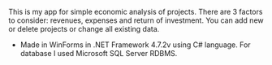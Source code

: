 This is my app for simple economic analysis of projects. There are 3 factors to consider: revenues, expenses and return of investment. You can add new or delete projects or change all existing data.

- Made in WinForms in .NET Framework 4.7.2v using C# language. For database I used Microsoft SQL Server RDBMS. 
